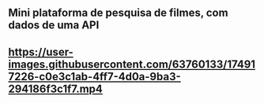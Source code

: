 <h2>Mini plataforma de pesquisa de filmes, com dados de uma API <h2/>


https://user-images.githubusercontent.com/63760133/174917226-c0e3c1ab-4ff7-4d0a-9ba3-294186f3c1f7.mp4


  
  
